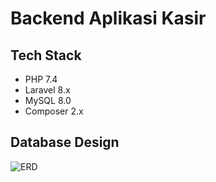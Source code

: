 # Backend Aplikasi Kasir

## Tech Stack
- PHP 7.4
- Laravel 8.x
- MySQL 8.0
- Composer 2.x

## Database Design
![ERD](/erd.png)
